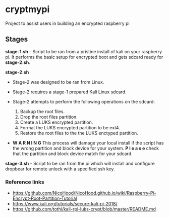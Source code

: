 # cryptmypi
Project to assist users in building an encrypted raspberry pi

## Stages
**stage-1.sh** - Script to be ran from a pristine install of kali on your raspberry pi. It performs the basic setup
for encrypted boot and gets sdcard ready for **stage-2.sh**.

**stage-2.sh**
 * Stage-2 was designed to be ran from Linux.
 * Stage-2 requires a stage-1 prepared Kali Linux sdcard.
 * Stage-2 attempts to perform the following operations
   on the sdcard:
     1. Backup the root files.
     2. Drop the root files partition.
     3. Create a LUKS encrypted partition.
     4. Format the LUKS encrypted partition to be ext4.
     5. Restore the root files to the the LUKS enctyped partition.

 * **W A R N I N G** This process will damage your local install if the script has
the wrong partition and block device for your system. **P l e a s e** check that the partition and block device match for your sdcard.

**stage-3.sh** - Script to be ran from the pi which will install and configure dropbear for remote unlock with a specified ssh key.

### Reference links
+ https://github.com/NicoHood/NicoHood.github.io/wiki/Raspberry-Pi-Encrypt-Root-Partition-Tutorial
+ https://www.kali.org/tutorials/secure-kali-pi-2018/
+ https://github.com/tothi/kali-rpi-luks-crypt/blob/master/README.md

